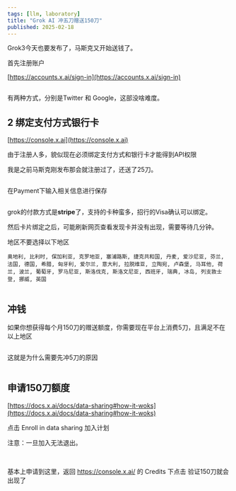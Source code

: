 ```yaml
---
tags: [llm, laboratory]
title: "Grok AI 冲五刀赠送150刀"
published: 2025-02-18
---
```


Grok3今天也要发布了，马斯克又开始送钱了。

首先注册账户

[https://accounts.x.ai/sign-in](https://accounts.x.ai/sign-in)

<picture>
    <source srcset="https://s3.catcat.blog/images/2025/02/image.avif" type="image/avif">
    <source srcset="https://s3.catcat.blog/images/2025/02/image.webp" type="image/webp">
    <img src="https://s3.catcat.blog/images/2025/02/image.jpg" alt="" loading="lazy">
</picture>

有两种方式，分别是Twitter 和 Google，这部没啥难度。

## 2 绑定支付方式银行卡

[https://console.x.ai](https://console.x.ai)

由于注册人多，貌似现在必须绑定支付方式和银行卡才能得到API权限

我是之前马斯克刚发布那会就注册过了，还送了25刀。

<picture>
    <source srcset="https://s3.catcat.blog/images/2025/02/image-1.avif" type="image/avif">
    <source srcset="https://s3.catcat.blog/images/2025/02/image-1.webp" type="image/webp">
    <img src="https://s3.catcat.blog/images/2025/02/image-1.jpg" alt="" loading="lazy">
</picture>

在Payment下输入相关信息进行保存

<picture>
    <source srcset="https://s3.catcat.blog/images/2025/02/image-2.avif" type="image/avif">
    <source srcset="https://s3.catcat.blog/images/2025/02/image-2.webp" type="image/webp">
    <img src="https://s3.catcat.blog/images/2025/02/image-2.jpg" alt="" loading="lazy">
</picture>

grok的付款方式是**stripe**了，支持的卡种蛮多，招行的Visa确认可以绑定。

然后卡片绑定之后，可能刷新网页查看发现卡并没有出现，需要等待几分钟。

地区不要选择以下地区

```shell
奥地利, 比利时, 保加利亚, 克罗地亚, 塞浦路斯, 捷克共和国, 丹麦, 爱沙尼亚, 芬兰, 法国, 德国, 希腊, 匈牙利, 爱尔兰, 意大利, 拉脱维亚, 立陶宛, 卢森堡, 马耳他, 荷兰, 波兰, 葡萄牙, 罗马尼亚, 斯洛伐克, 斯洛文尼亚, 西班牙, 瑞典, 冰岛, 列支敦士登, 挪威, 英国
```

<picture>
    <source srcset="https://s3.catcat.blog/images/2025/02/image-3.avif" type="image/avif">
    <source srcset="https://s3.catcat.blog/images/2025/02/image-3.webp" type="image/webp">
    <img src="https://s3.catcat.blog/images/2025/02/image-3.jpg" alt="" loading="lazy">
</picture>

## 冲钱

如果你想获得每个月150刀的赠送额度，你需要现在平台上消费5刀，且满足不在以上地区

<picture>
    <source srcset="https://s3.catcat.blog/images/2025/02/image-5.avif" type="image/avif">
    <source srcset="https://s3.catcat.blog/images/2025/02/image-5.webp" type="image/webp">
    <img src="https://s3.catcat.blog/images/2025/02/image-5.jpg" alt="" loading="lazy">
</picture>

这就是为什么需要先冲5刀的原因

<picture>
    <source srcset="https://s3.catcat.blog/images/2025/02/image-4.avif" type="image/avif">
    <source srcset="https://s3.catcat.blog/images/2025/02/image-4.webp" type="image/webp">
    <img src="https://s3.catcat.blog/images/2025/02/image-4.jpg" alt="" loading="lazy">
</picture>

## 申请150刀额度

[https://docs.x.ai/docs/data-sharing#how-it-woks](https://docs.x.ai/docs/data-sharing#how-it-woks)

点击 Enroll in data sharing 加入计划

注意：一旦加入无法退出。

<picture>
    <source srcset="https://s3.catcat.blog/images/2025/02/image-6.avif" type="image/avif">
    <source srcset="https://s3.catcat.blog/images/2025/02/image-6.webp" type="image/webp">
    <img src="https://s3.catcat.blog/images/2025/02/image-6.jpg" alt="" loading="lazy">
</picture>

<picture>
    <source srcset="https://s3.catcat.blog/images/2025/02/image-7.avif" type="image/avif">
    <source srcset="https://s3.catcat.blog/images/2025/02/image-7.webp" type="image/webp">
    <img src="https://s3.catcat.blog/images/2025/02/image-7.jpg" alt="" loading="lazy">
</picture>

基本上申请到这里，返回 https://console.x.ai/ 的 Credits 下点击 验证150刀就会出现了

<picture>
    <source srcset="https://s3.catcat.blog/images/2025/02/image-8.avif" type="image/avif">
    <source srcset="https://s3.catcat.blog/images/2025/02/image-8.webp" type="image/webp">
    <img src="https://s3.catcat.blog/images/2025/02/image-8.jpg" alt="" loading="lazy">
</picture>